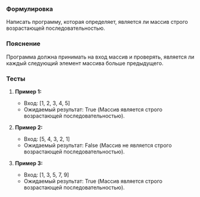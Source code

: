 

### Формулировка
Написать программу, которая определяет, является ли массив строго возрастающей последовательностью.

### Пояснение
Программа должна принимать на вход массив и проверять, является ли каждый следующий элемент массива больше предыдущего.

### Тесты

1. **Пример 1:**
   - Вход: [1, 2, 3, 4, 5]
   - Ожидаемый результат: True (Массив является строго возрастающей последовательностью).

2. **Пример 2:**
   - Вход: [5, 4, 3, 2, 1]
   - Ожидаемый результат: False (Массив не является строго возрастающей последовательностью).

3. **Пример 3:**
   - Вход: [1, 3, 5, 7, 9]
   - Ожидаемый результат: True (Массив является строго возрастающей последовательностью).


